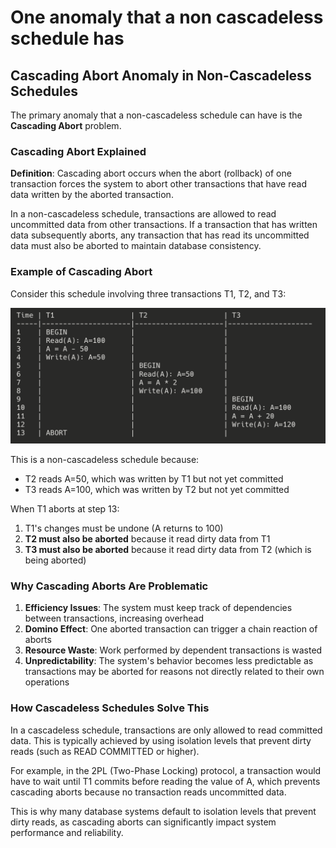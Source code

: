# One anomaly that a non cascadeless schedule has

## Cascading Abort Anomaly in Non-Cascadeless Schedules

The primary anomaly that a non-cascadeless schedule can have is the **Cascading Abort** problem.

### Cascading Abort Explained

**Definition**: Cascading abort occurs when the abort (rollback) of one transaction forces the system to abort other transactions that have read data written by the aborted transaction.

In a non-cascadeless schedule, transactions are allowed to read uncommitted data from other transactions. If a transaction that has written data subsequently aborts, any transaction that has read its uncommitted data must also be aborted to maintain database consistency.

### Example of Cascading Abort

Consider this schedule involving three transactions T1, T2, and T3:

![Example of Cascading Abort](../assets/07.png)

This is a non-cascadeless schedule because:
- T2 reads A=50, which was written by T1 but not yet committed
- T3 reads A=100, which was written by T2 but not yet committed

When T1 aborts at step 13:
1. T1's changes must be undone (A returns to 100)
2. **T2 must also be aborted** because it read dirty data from T1
3. **T3 must also be aborted** because it read dirty data from T2 (which is being aborted)

### Why Cascading Aborts Are Problematic

1. **Efficiency Issues**: The system must keep track of dependencies between transactions, increasing overhead
2. **Domino Effect**: One aborted transaction can trigger a chain reaction of aborts
3. **Resource Waste**: Work performed by dependent transactions is wasted
4. **Unpredictability**: The system's behavior becomes less predictable as transactions may be aborted for reasons not directly related to their own operations

### How Cascadeless Schedules Solve This

In a cascadeless schedule, transactions are only allowed to read committed data. This is typically achieved by using isolation levels that prevent dirty reads (such as READ COMMITTED or higher).

For example, in the 2PL (Two-Phase Locking) protocol, a transaction would have to wait until T1 commits before reading the value of A, which prevents cascading aborts because no transaction reads uncommitted data.

This is why many database systems default to isolation levels that prevent dirty reads, as cascading aborts can significantly impact system performance and reliability.
